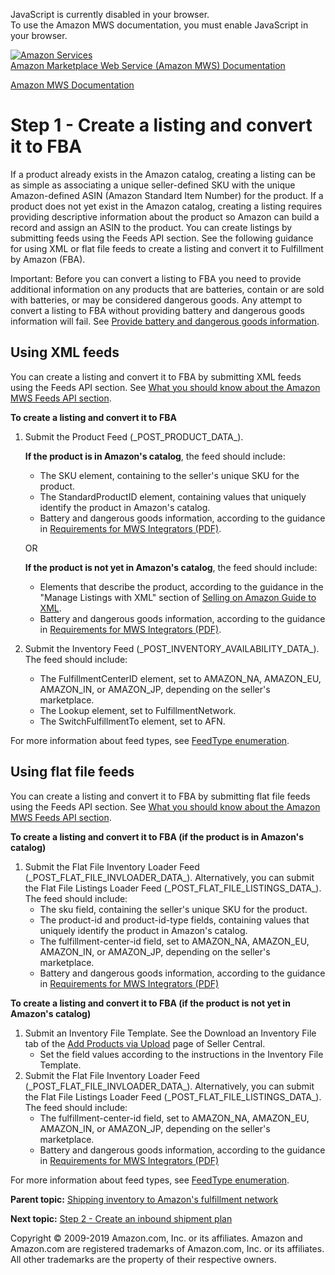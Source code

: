 <div id="MWSDX_noscript">

JavaScript is currently disabled in your browser.  
To use the Amazon MWS documentation, you must enable JavaScript in your
browser.

</div>

<div id="MWSDX_divtop">

[![Amazon
Services](https://images-na.ssl-images-amazon.com/images/G/08/mwsportal/fr_FR/amazonservices.gif
"Amazon Services")](http://services.amazon.fr)  
<span id="MWSDX_titlebar">[Amazon Marketplace Web Service (Amazon MWS)
Documentation](https://developer.amazonservices.fr/gp/mws/docs.html)</span>

</div>

<div id="MWSDX_divbottom">

<div id="MWSDX_divleft">

<div id="MWSDX_toc">

</div>

</div>

<div id="MWSDX_divright">

<div id="MWSDX_content">

<span id="MWSDX_breadcrumbs">[Amazon MWS
Documentation](https://developer.amazonservices.fr/gp/mws/docs.html)</span>

# Step 1 - Create a listing and convert it to FBA

<div class="body conbody">

<div class="section">

<span class="ph">If a product already exists in the Amazon catalog,
creating a listing can be as simple as associating a unique
seller-defined SKU with the unique Amazon-defined ASIN (Amazon Standard
Item Number) for the product. If a product does not yet exist in the
Amazon catalog, creating a listing requires providing descriptive
information about the product so Amazon can build a record and assign an
ASIN to the product. You can create listings by submitting feeds using
the <span class="ph">Feeds API section</span>.</span> See the following
guidance for using XML or flat file feeds to create a listing and
convert it to <span class="ph">Fulfillment by Amazon (FBA)</span>.

<div class="note important">

<span class="importanttitle">Important:</span> Before you can convert a
listing to <span class="ph">FBA</span> you need to provide additional
information on any products that are batteries, contain or are sold with
batteries, or may be considered dangerous goods. Any attempt to convert
a listing to <span class="ph">FBA</span> without providing battery and
dangerous goods information will fail. See [Provide battery and
dangerous goods
information](FBAGuide_ProvideBatteryAndDgInfo.html#FBAGuide_ProvideBatteryAndDgInfo).

</div>

</div>

<div class="section">

## Using XML feeds

You can create a listing and convert it to <span class="ph">FBA</span>
by submitting XML feeds using the <span class="ph">Feeds API
section</span>. See [What you should know about the Amazon MWS Feeds API
section](../feeds/Feeds_Overview.md).

**To create a listing and convert it to <span class="ph">FBA</span>**

1.  Submit the Product Feed (\_POST\_PRODUCT\_DATA\_).
    
    **If the product is in Amazon's catalog**, the feed should include:
    
      - The <span class="keyword parmname">SKU</span> element,
        containing to the seller's unique SKU for the product.
      - The <span class="keyword parmname">StandardProductID</span>
        element, containing values that uniquely identify the product in
        Amazon's catalog.
      - Battery and dangerous goods information, according to the
        guidance in [Requirements for MWS Integrators
        (PDF)](https://images-na.ssl-images-amazon.com/images/G/01/rainier/help/xsd/release_4_1/MWSDangerousGoodsAttributesConditionalRequirementsOct182017.pdf).
    
    OR
    
    **If the product is not yet in Amazon's catalog**, the feed should
    include:
    
      - Elements that describe the product, according to the guidance in
        the "Manage Listings with XML" section of [Selling on Amazon
        Guide to
        XML](https://images-na.ssl-images-amazon.com/images/G/01/rainier/help/XML_Documentation_Intl._V324496426_.pdf).
      - Battery and dangerous goods information, according to the
        guidance in [Requirements for MWS Integrators
        (PDF)](https://images-na.ssl-images-amazon.com/images/G/01/rainier/help/xsd/release_4_1/MWSDangerousGoodsAttributesConditionalRequirementsOct182017.pdf).

2.  Submit the Inventory Feed (\_POST\_INVENTORY\_AVAILABILITY\_DATA\_).
    The feed should include:
    
      - The <span class="keyword parmname">FulfillmentCenterID</span>
        element, set to AMAZON\_NA, AMAZON\_EU, AMAZON\_IN, or
        AMAZON\_JP, depending on the seller's marketplace.
      - The <span class="keyword parmname">Lookup</span> element, set to
        FulfillmentNetwork.
      - The <span class="keyword parmname">SwitchFulfillmentTo</span>
        element, set to AFN.

For more information about feed types, see [FeedType
enumeration](../feeds/Feeds_FeedType.md).

</div>

<div class="section">

## Using flat file feeds

You can create a listing and convert it to <span class="ph">FBA</span>
by submitting flat file feeds using the <span class="ph">Feeds API
section</span>. See [What you should know about the Amazon MWS Feeds API
section](../feeds/Feeds_Overview.md).

**To create a listing and convert it to <span class="ph">FBA</span> (if
the product is in Amazon's catalog)**

1.  Submit the Flat File Inventory Loader Feed
    (\_POST\_FLAT\_FILE\_INVLOADER\_DATA\_). Alternatively, you can
    submit the Flat File Listings Loader Feed
    (\_POST\_FLAT\_FILE\_LISTINGS\_DATA\_). The feed should include:
      - The <span class="keyword parmname">sku</span> field, containing
        the seller's unique SKU for the product.
      - The <span class="keyword parmname">product-id</span> and
        <span class="keyword parmname">product-id-type</span> fields,
        containing values that uniquely identify the product in Amazon's
        catalog.
      - The <span class="keyword parmname">fulfillment-center-id</span>
        field, set to AMAZON\_NA, AMAZON\_EU, AMAZON\_IN, or AMAZON\_JP,
        depending on the seller's marketplace.
      - Battery and dangerous goods information, according to the
        guidance in [Requirements for MWS Integrators
        (PDF)](https://images-na.ssl-images-amazon.com/images/G/01/rainier/help/xsd/release_4_1/MWSDangerousGoodsAttributesConditionalRequirementsOct182017.pdf)

**To create a listing and convert it to <span class="ph">FBA</span> (if
the product is not yet in Amazon's catalog)**

1.  Submit an Inventory File Template. See the
    <span class="ph uicontrol">Download an Inventory File</span> tab of
    the [Add Products via
    Upload](https://sellercentral-europe.amazon.com/listing/download)
    page of Seller Central.
      - Set the field values according to the instructions in the
        Inventory File Template.
2.  Submit the Flat File Inventory Loader Feed
    (\_POST\_FLAT\_FILE\_INVLOADER\_DATA\_). Alternatively, you can
    submit the Flat File Listings Loader Feed
    (\_POST\_FLAT\_FILE\_LISTINGS\_DATA\_). The feed should include:
      - The <span class="keyword parmname">fulfillment-center-id</span>
        field, set to AMAZON\_NA, AMAZON\_EU, AMAZON\_IN, or AMAZON\_JP,
        depending on the seller's marketplace.
      - Battery and dangerous goods information, according to the
        guidance in [Requirements for MWS Integrators
        (PDF)](https://images-na.ssl-images-amazon.com/images/G/01/rainier/help/xsd/release_4_1/MWSDangerousGoodsAttributesConditionalRequirementsOct182017.pdf)

For more information about feed types, see [FeedType
enumeration](../feeds/Feeds_FeedType.md).

</div>

</div>

<div class="related-links">

<div class="familylinks">

<div class="parentlink">

**Parent topic:** [Shipping inventory to Amazon's fulfillment
network](../fba_guide/FBAGuide_ShipInventoryToAFN.md)

</div>

<div class="nextlink">

**Next topic:** [Step 2 - Create an inbound shipment
plan](../fba_guide/FBAGuide_CreateInShipPlan.md)

</div>

</div>

</div>

<div id="MWSDX_footer">

Copyright © 2009-2019 Amazon.com, Inc. or its affiliates. Amazon and
Amazon.com are registered trademarks of Amazon.com, Inc. or its
affiliates. All other trademarks are the property of their respective
owners.

</div>

</div>

</div>

<div style="clear: both;">

</div>

</div>
